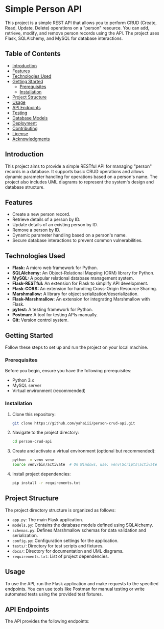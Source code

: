 # Simple Person API

This project is a simple REST API that allows you to perform CRUD (Create, Read, Update, Delete) operations on a "person" resource. You can add, retrieve, modify, and remove person records using the API. The project uses Flask, SQLAlchemy, and MySQL for database interactions.

## Table of Contents

- [Introduction](#introduction)
- [Features](#features)
- [Technologies Used](#technologies-used)
- [Getting Started](#getting-started)
  - [Prerequisites](#prerequisites)
  - [Installation](#installation)
- [Project Structure](#project-structure)
- [Usage](#usage)
- [API Endpoints](#api-endpoints)
- [Testing](#testing)
- [Database Models](#database-models)
- [Deployment](#deployment)
- [Contributing](#contributing)
- [License](#license)
- [Acknowledgments](#acknowledgments)

## Introduction

This project aims to provide a simple RESTful API for managing "person" records in a database. It supports basic CRUD operations and allows dynamic parameter handling for operations based on a person's name. The project also includes UML diagrams to represent the system's design and database structure.

## Features

- Create a new person record.
- Retrieve details of a person by ID.
- Update details of an existing person by ID.
- Remove a person by ID.
- Dynamic parameter handling based on a person's name.
- Secure database interactions to prevent common vulnerabilities.

## Technologies Used

- **Flask:** A micro web framework for Python.
- **SQLAlchemy:** An Object-Relational Mapping (ORM) library for Python.
- **MySQL:** A popular relational database management system.
- **Flask-RESTful:** An extension for Flask to simplify API development.
- **Flask-CORS:** An extension for handling Cross-Origin Resource Sharing.
- **Marshmallow:** A library for object serialization/deserialization.
- **Flask-Marshmallow:** An extension for integrating Marshmallow with Flask.
- **pytest:** A testing framework for Python.
- **Postman:** A tool for testing APIs manually.
- **Git:** Version control system.

## Getting Started

Follow these steps to set up and run the project on your local machine.

### Prerequisites

Before you begin, ensure you have the following prerequisites:

- Python 3.x
- MySQL server
- Virtual environment (recommended)

### Installation

1. Clone this repository:

   ```bash
   git clone https://github.com/yahaiii/person-crud-api.git
   ```

2.  Navigate to the project directory:

    ```bash
    cd person-crud-api
    ```

3.  Create and activate a virtual environment (optional but recommended):

    ```bash
    python -m venv venv
    source venv/bin/activate  # On Windows, use: venv\Scripts\activate
    ```

4.  Install project dependencies:

    ```bash
    pip install -r requirements.txt
    ```

## Project Structure

The project directory structure is organized as follows:

* `app.py`: The main Flask application.
* `models.py`: Contains the database models defined using SQLAlchemy.
* `schemas.py`: Defines Marshmallow schemas for data validation and serialization.
* `config.py`: Configuration settings for the application.
* `tests/`: Directory for test scripts and fixtures.
* `docs/`: Directory for documentation and UML diagrams.
* `requirements.txt`: List of project dependencies.

## Usage
To use the API, run the Flask application and make requests to the specified endpoints. You can use tools like Postman for manual testing or write automated tests using the provided test fixtures.

## API Endpoints
The API provides the following endpoints: